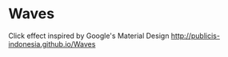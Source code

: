 Waves
=====

Click effect inspired by Google's Material Design
http://publicis-indonesia.github.io/Waves